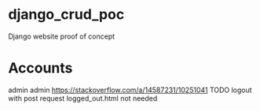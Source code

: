 # django_crud_poc
Django website proof of concept

# Accounts
admin admin
https://stackoverflow.com/a/14587231/10251041
TODO logout with post request
logged_out.html not needed